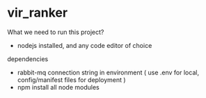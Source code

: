 # vir_ranker

What we need to run this project?
- nodejs installed, and any code editor of choice

dependencies
- rabbit-mq connection string in environment ( use .env for local, config/manifest files for deployment )
- npm install all node modules
